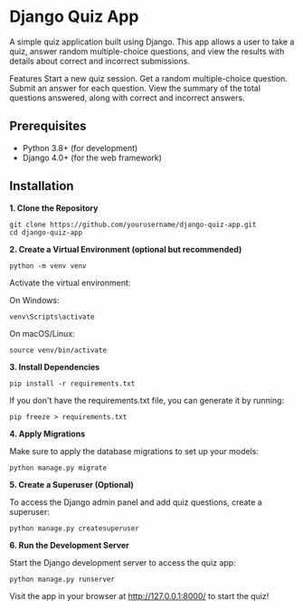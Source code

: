 # Django Quiz App

A simple quiz application built using Django. This app allows a user to take a quiz, answer random multiple-choice questions, and view the results with details about correct and incorrect submissions.

Features
Start a new quiz session.
Get a random multiple-choice question.
Submit an answer for each question.
View the summary of the total questions answered, along with correct and incorrect answers.

## Prerequisites
- Python 3.8+ (for development)
- Django 4.0+ (for the web framework)

## Installation
**1. Clone the Repository**
````
git clone https://github.com/yourusername/django-quiz-app.git
cd django-quiz-app
````
**2. Create a Virtual Environment (optional but recommended)**
```
python -m venv venv
```
Activate the virtual environment:

On Windows:

```
venv\Scripts\activate
```
On macOS/Linux:

```
source venv/bin/activate
```
**3. Install Dependencies**
```
pip install -r requirements.txt
```
If you don't have the requirements.txt file, you can generate it by running:
```
pip freeze > requirements.txt
```
**4. Apply Migrations**

Make sure to apply the database migrations to set up your models:
```
python manage.py migrate
```
**5. Create a Superuser (Optional)**

To access the Django admin panel and add quiz questions, create a superuser:
```
python manage.py createsuperuser
```
**6. Run the Development Server**

Start the Django development server to access the quiz app:

```
python manage.py runserver
```
Visit the app in your browser at http://127.0.0.1:8000/ to start the quiz!
